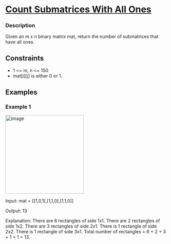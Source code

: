 # [Count Submatrices With All Ones](https://leetcode.com/problems/count-submatrices-with-all-ones/)

### Description

Given an m x n binary matrix mat, return the number of submatrices that have all ones.



## Constraints

- 1 <= m, n <= 150
- mat[i][j] is either 0 or 1.

## Examples

### Example 1
<img width="244" height="245" alt="image" src="https://github.com/user-attachments/assets/75c18093-ad55-46b8-93a2-4b59309fc6bb" />

Input: mat = [[1,0,1],[1,1,0],[1,1,0]]

Output: 13

Explanation: 
There are 6 rectangles of side 1x1.
There are 2 rectangles of side 1x2.
There are 3 rectangles of side 2x1.
There is 1 rectangle of side 2x2. 
There is 1 rectangle of side 3x1.
Total number of rectangles = 6 + 2 + 3 + 1 + 1 = 13.
